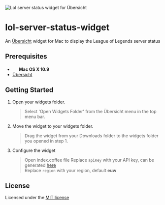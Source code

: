 ![Lol server status widget for Übersicht](https://raw.githubusercontent.com/Xcrucifier/lol-server-status-widget/master/screenshot.jpg)

# lol-server-status-widget
An [Übersicht](http://tracesof.net/uebersicht/) widget for Mac to display the League of Legends server status

Prerequisites
-------------

- <img src="http://deluge-torrent.org/images/apple-logo.gif" height="17"> **Mac OS X 10.9**
- [Übersicht](http://tracesof.net/uebersicht/)

Getting Started
---------------

1. Open your widgets folder.
    > Select 'Open Widgets Folder' from the Übersicht menu in the top menu bar.
    
2. Move the widget to your widgets folder.
    > Drag the widget from your Downloads folder to the widgets folder you opened in step 1.  

3. Configure the widget 
    > Open index.coffee file
        Replace `apiKey` with your API key, can be generated [here](https://developer.riotgames.com/)  
        Replace `region` with your region, default **euw**

## License

Licensed under the [MIT license](http://opensource.org/licenses/MIT)

